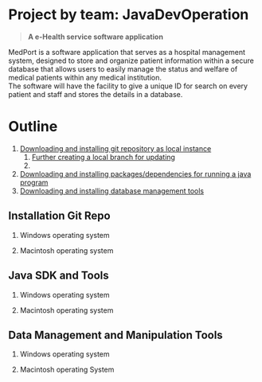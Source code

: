 # Project by team: JavaDevOperation
   > **A e-Health service software application**
<p>MedPort is a software application that serves as a hospital management system, designed to store and organize patient information within a secure database that allows users to easily manage the status and welfare of medical patients within any medical institution. <br>The software will have the facility to give a unique ID for search on every patient and staff and stores the details in a database.</p>


# Outline
1. [Downloading and installing git repository as local instance](#installation-Setup)
    1. [Further creating a local branch for updating]()
    2. 
2. [Downloading and installing packages/dependencies for running a java program](#java-sdk-and-tools)
3. [Downloading and installing database management tools](#data-management-and-manipulation-tools)


## Installation Git Repo
1. Windows operating system


2. Macintosh operating system


## Java SDK and Tools
1. Windows operating system


2. Macintosh operating system 


## Data Management and Manipulation Tools
1. Windows operating system

2. Macintosh operating System